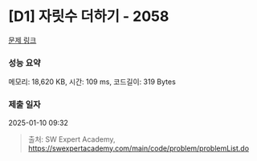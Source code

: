 # [D1] 자릿수 더하기 - 2058 

[문제 링크](https://swexpertacademy.com/main/code/problem/problemDetail.do?contestProbId=AV5QPRjqA10DFAUq) 

### 성능 요약

메모리: 18,620 KB, 시간: 109 ms, 코드길이: 319 Bytes

### 제출 일자

2025-01-10 09:32



> 출처: SW Expert Academy, https://swexpertacademy.com/main/code/problem/problemList.do